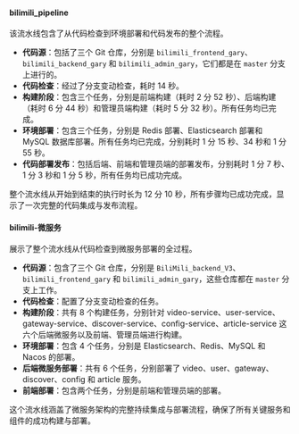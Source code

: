 ####  bilimili_pipeline

该流水线包含了从代码检查到环境部署和代码发布的整个流程。

- **代码源**：包括了三个 Git 仓库，分别是 `bilimili_frontend_gary`、`bilimili_backend_gary` 和 `bilimili_admin_gary`，它们都是在 `master` 分支上进行的。
- **代码检查**：经过了分支变动检查，耗时 14 秒。
- **构建阶段**：包含三个任务，分别是前端构建（耗时 2 分 52 秒）、后端构建（耗时 6 分 44 秒）和管理员端构建（耗时 5 分 32 秒）。所有任务均已完成。
- **环境部署**：包含三个任务，分别是 Redis 部署、Elasticsearch 部署和 MySQL 数据库部署。所有任务均已完成，分别耗时 1 分 15 秒、34 秒和 1 分 55 秒。
- **代码部署发布**：包括后端、前端和管理员端的部署发布，分别耗时 1 分 7 秒、1 分 3 秒和 1 分 5 秒，所有任务均已成功完成。

整个流水线从开始到结束的执行时长为 12 分 10 秒，所有步骤均已成功完成，显示了一次完整的代码集成与发布流程。



#### bilimili-微服务

展示了整个流水线从代码检查到微服务部署的全过程。

- **代码源**：包含了三个 Git 仓库，分别是 `BiliMili_backend_V3`、`bilimili_frontend_gary` 和 `bilimili_admin_gary`，这些仓库都在 `master` 分支上工作。
- **代码检查**：配置了分支变动检查的任务。
- **构建阶段**：共有 8 个构建任务，分别针对 video-service、user-service、gateway-service、discover-service、config-service、article-service 这六个后端微服务以及前端、管理员端进行构建。
- **环境部署**：包含 4 个任务，分别是 Elasticsearch、Redis、MySQL 和 Nacos 的部署。
- **后端微服务部署**：共有 6 个任务，分别部署了 video、user、gateway、discover、config 和 article 服务。
- **前端部署**：包含两个任务，分别是前端和管理员端的部署。

这个流水线涵盖了微服务架构的完整持续集成与部署流程，确保了所有关键服务和组件的成功构建与部署。